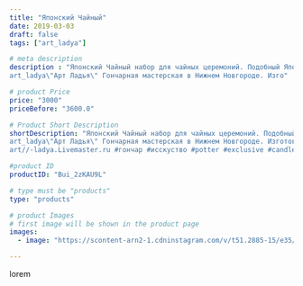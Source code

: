 ```yaml
---
title: "Японский Чайный"
date: 2019-03-03
draft: false
tags: ["art_ladya"]

# meta description
description : "Японский Чайный набор для чайных церемоний. Подобный Японский чайник находится в Эрмитаже! 
art_ladya\"Арт Ладья\" Гончарная мастерская в Нижнем Новгороде. Изго"

# product Price
price: "3000"
priceBefore: "3600.0"

# Product Short Description
shortDescription: "Японский Чайный набор для чайных церемоний. Подобный Японский чайник находится в Эрмитаже! 
art_ladya\"Арт Ладья\" Гончарная мастерская в Нижнем Новгороде. Изготовление керамики и мастер//-классы по обучению. https://vk.com/art_ladya art_ladya@mail.ru 
art//-ladya.Livemaster.ru #гончар #исскуство #potter #exclusive #candles #teatradition #керамиканазаказ #handmade #керамика #гончарнаяпосуда #эксклюзивнаякерамика #painter #tea #decor #ceramicar #nntoday #claygoods #restaurant #earthenware #ceramic #design #japanese #японскийчайник #ceramicart #teapot #заварочныйчайник #clay #авторскаякерамика #кюсу"

#product ID
productID: "Bui_2zKAU9L"

# type must be "products"
type: "products"

# product Images
# first image will be shown in the product page
images:
  - image: "https://scontent-arn2-1.cdninstagram.com/v/t51.2885-15/e35/53485591_269188980665242_7636687765567879606_n.jpg?tp=1&_nc_ht=scontent-arn2-1.cdninstagram.com&_nc_cat=110&_nc_ohc=_oY0WrwKFDEAX_y2XZs&ccb=7-4&oh=114c56633554b591ed3bfc5f36f8c366&oe=608532FE&_nc_sid=86f79a&ig_cache_key=MTk5MTQzNDgyNzk2MTgxNDg1OQ%3D%3D.2-ccb7-4"

---
```

lorem
